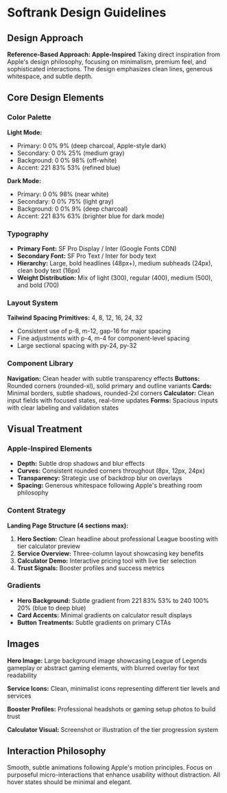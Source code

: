 # Softrank Design Guidelines

## Design Approach
**Reference-Based Approach: Apple-Inspired**
Taking direct inspiration from Apple's design philosophy, focusing on minimalism, premium feel, and sophisticated interactions. The design emphasizes clean lines, generous whitespace, and subtle depth.

## Core Design Elements

### Color Palette
**Light Mode:**
- Primary: 0 0% 9% (deep charcoal, Apple-style dark)
- Secondary: 0 0% 25% (medium gray)
- Background: 0 0% 98% (off-white)
- Accent: 221 83% 53% (refined blue)

**Dark Mode:**
- Primary: 0 0% 98% (near white)
- Secondary: 0 0% 75% (light gray)
- Background: 0 0% 9% (deep charcoal)
- Accent: 221 83% 63% (brighter blue for dark mode)

### Typography
- **Primary Font:** SF Pro Display / Inter (Google Fonts CDN)
- **Secondary Font:** SF Pro Text / Inter for body text
- **Hierarchy:** Large, bold headlines (48px+), medium subheads (24px), clean body text (16px)
- **Weight Distribution:** Mix of light (300), regular (400), medium (500), and bold (700)

### Layout System
**Tailwind Spacing Primitives:** 4, 8, 12, 16, 24, 32
- Consistent use of p-8, m-12, gap-16 for major spacing
- Fine adjustments with p-4, m-4 for component-level spacing
- Large sectional spacing with py-24, py-32

### Component Library
**Navigation:** Clean header with subtle transparency effects
**Buttons:** Rounded corners (rounded-xl), solid primary and outline variants
**Cards:** Minimal borders, subtle shadows, rounded-2xl corners
**Calculator:** Clean input fields with focused states, real-time updates
**Forms:** Spacious inputs with clear labeling and validation states

## Visual Treatment

### Apple-Inspired Elements
- **Depth:** Subtle drop shadows and blur effects
- **Curves:** Consistent rounded corners throughout (8px, 12px, 24px)
- **Transparency:** Strategic use of backdrop blur on overlays
- **Spacing:** Generous whitespace following Apple's breathing room philosophy

### Content Strategy
**Landing Page Structure (4 sections max):**
1. **Hero Section:** Clean headline about professional League boosting with tier calculator preview
2. **Service Overview:** Three-column layout showcasing key benefits
3. **Calculator Demo:** Interactive pricing tool with live tier selection
4. **Trust Signals:** Booster profiles and success metrics

### Gradients
- **Hero Background:** Subtle gradient from 221 83% 53% to 240 100% 20% (blue to deep blue)
- **Card Accents:** Minimal gradients on calculator result displays
- **Button Treatments:** Subtle gradients on primary CTAs

## Images
**Hero Image:** Large background image showcasing League of Legends gameplay or abstract gaming elements, with blurred overlay for text readability

**Service Icons:** Clean, minimalist icons representing different tier levels and services

**Booster Profiles:** Professional headshots or gaming setup photos to build trust

**Calculator Visual:** Screenshot or illustration of the tier progression system

## Interaction Philosophy
Smooth, subtle animations following Apple's motion principles. Focus on purposeful micro-interactions that enhance usability without distraction. All hover states should be minimal and elegant.
